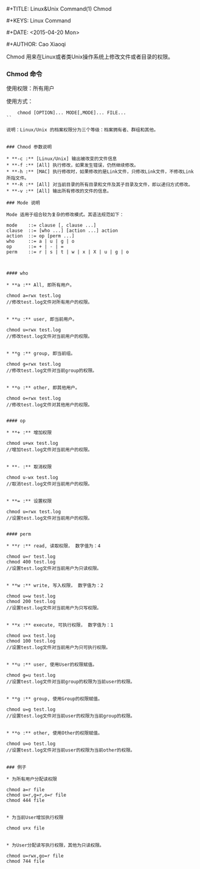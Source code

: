  #+TITLE: Linux&Unix Command(1) Chmod

 #+KEYS: Linux Command

 #+DATE: <2015-04-20 Mon>

 #+AUTHOR: Cao Xiaoqi

Chmod 用来在Linux或者类Unix操作系统上修改文件或者目录的权限。

### Chmod 命令


使用权限：所有用户

使用方式：

```
	chmod [OPTION]... MODE[,MODE]... FILE...
``

说明：Linux/Unix 的档案权限分为三个等级：档案拥有者、群组和其他。


### Chmod 参数说明

* **-c :** [Linux/Unix] 输出被改变的文件信息
* **-f :** [All] 执行修改，如果发生错误，仍然继续修改。
* **-h :** [MAC] 执行修改时，如果修改的是Link文件，只修改Link文件，不修改Link所指文件。
* **-R :** [All] 对当前目录的所有目录和文件及其子目录及文件，即以递归方式修改。
* **-v :** [All] 输出所有修改的文件的信息。

### Mode 说明

Mode 适用于组合较为复杂的修改模式。其语法规范如下：

```
	mode	::= clause [, clause ...]
	clause 	::= [who ...] [action ...] action
	action	::= op [perm ...]
	who		::= a | u | g | o
	op		::= + | - | =
	perm	::= r | s | t | w | x | X | u | g | o
```


#### who

* **a :** All, 即所有用户。

```
	chmod a=rwx test.log
	//修改test.log文件对所有用户的权限。
```

* **u :** user, 即当前用户。

```
	chmod u=rwx test.log
	//修改test.log文件对当前用户的权限。
```

* **g :** group, 即当前组。

```
	chmod g=rwx test.log
	//修改test.log文件对当前group的权限。
```

* **o :** other, 即其他用户。

```
	chmod o=rwx test.log
	//修改test.log文件对其他用户的权限。
```

#### op

* **+ :** 增加权限

```
	chmod u+wx test.log
	//增加test.log文件对当前用户的权限。
```

* **- :** 取消权限

```
	chmod u-wx test.log
	//取消test.log文件对当前用户的权限。
```

* **= :** 设置权限

```
	chmod u=rwx test.log
	//设置test.log文件对当前用户的权限。
```

#### perm

* **r :** read, 读取权限， 数字值为：4

```
	chmod u=r test.log
	chmod 400 test.log
	//设置test.log文件对当前用户为只读权限。
```

* **w :** write, 写入权限， 数字值为：2

```
	chmod u=w test.log
	chmod 200 test.log
	//设置test.log文件对当前用户为只写权限。
```

* **x :** execute, 可执行权限， 数字值为：1

```
	chmod u=x test.log
	chmod 100 test.log
	//设置test.log文件对当前用户为只可执行权限。
```

* **u :** user, 使用User的权限赋值。

```
	chmod g=u test.log
	//设置test.log文件对当前group的权限为当前user的权限。
```

* **g :** group, 使用Group的权限赋值。

```
	chmod u=g test.log
	//设置test.log文件对当前user的权限为当前group的权限。
```

* **o :** other, 使用Other的权限赋值。

```
	chmod u=o test.log
	//设置test.log文件对当前user的权限为当前other的权限。
```

### 例子

* 为所有用户分配读权限

```
	chmod a=r file
	chmod u=r,g=r,o=r file
	chmod 444 file
```

* 为当前User增加执行权限

```
	chmod u+x file
```

* 为User分配读写执行权限，其他为只读权限。

```
	chmod u=rwx,go=r file
	chmod 744 file
```